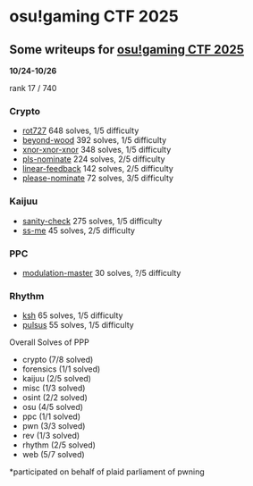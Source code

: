 # osu!gaming CTF 2025

## Some writeups for [osu!gaming CTF 2025](https://ctftime.org/event/2801)

**10/24-10/26**


rank 17 / 740

### Crypto
 - [rot727](https://github.com/EnchLolz/osu-gaming-ctf-25/blob/main/crypto/rot727.md) 648 solves, 1/5 difficulty
 - [beyond-wood](https://github.com/EnchLolz/osu-gaming-ctf-25/blob/main/crypto/beyond-wood.md) 392 solves, 1/5 difficulty
 - [xnor-xnor-xnor](https://github.com/EnchLolz/osu-gaming-ctf-25/blob/main/crypto/xnor-xnor-xnor.md) 348 solves, 1/5 difficulty
 - [pls-nominate](https://github.com/EnchLolz/osu-gaming-ctf-25/blob/main/crypto/pls-nominate.md) 224 solves, 2/5 difficulty
 - [linear-feedback](https://github.com/EnchLolz/osu-gaming-ctf-25/blob/main/crypto/linear-feedback.md) 142 solves, 2/5 difficulty
 - [please-nominate](https://github.com/EnchLolz/osu-gaming-ctf-25/blob/main/crypto/please-nominate.md) 72 solves, 3/5 difficulty


### Kaijuu
 - [sanity-check](https://github.com/EnchLolz/osu-gaming-ctf-25/blob/main/kaijuu/sanity-check.md) 275 solves, 1/5 difficulty
 - [ss-me](https://github.com/EnchLolz/osu-gaming-ctf-25/blob/main/kaijuu/ss-me.md) 45 solves, 2/5 difficulty

### PPC
 - [modulation-master](https://github.com/EnchLolz/osu-gaming-ctf-25/blob/main/ppc/modulation-master.md) 30 solves, ?/5 difficulty


### Rhythm
 - [ksh](https://github.com/EnchLolz/osu-gaming-ctf-25/blob/main/rhythm/ksh.md) 65 solves, 1/5 difficulty
 - [pulsus](https://github.com/EnchLolz/osu-gaming-ctf-25/blob/main/rhythm/pulsus.md) 55 solves, 1/5 difficulty



Overall Solves of PPP

- crypto (7/8 solved)
- forensics (1/1 solved)
- kaijuu (2/5 solved)
- misc (1/3 solved)
- osint (2/2 solved)
- osu (4/5 solved)
- ppc (1/1 solved)
- pwn (3/3 solved)
- rev (1/3 solved)
- rhythm (2/5 solved)
- web (5/7 solved)

*participated on behalf of plaid parliament of pwning